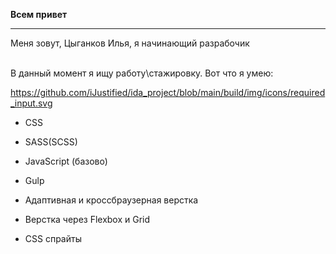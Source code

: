  <b>Всем привет</b>
___
Меня зовут, Цыганков Илья, я начинающий разрабочик

<br>
В данный момент я ищу работу\стажировку. Вот что я умею:

https://github.com/iJustified/ida_project/blob/main/build/img/icons/required_input.svg
- CSS
- SASS(SCSS)
- JavaScript (базово)
- Gulp

- Адаптивная и кроссбраузерная верстка
- Верстка через Flexbox и Grid
- CSS спрайты
